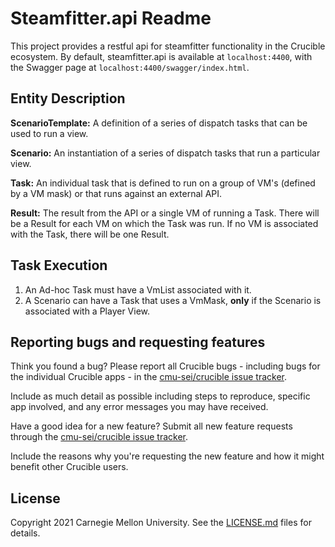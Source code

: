 # Steamfitter.api Readme

This project provides a restful api for steamfitter functionality in the Crucible ecosystem. By default, steamfitter.api is available at `localhost:4400`, with the Swagger page at `localhost:4400/swagger/index.html`.

## Entity Description

**ScenarioTemplate:** A definition of a series of dispatch tasks that can be used to run a view.

**Scenario:** An instantiation of a series of dispatch tasks that run a particular view.

**Task:** An individual task that is defined to run on a group of VM's (defined by a VM mask) or that runs against an external API.

**Result:** The result from the API or a single VM of running a Task.  There will be a Result for each VM on which the Task was run. If no VM is associated with the Task, there will be one Result.

## Task Execution

1. An Ad-hoc Task must have a VmList associated with it.
2. A Scenario can have a Task that uses a VmMask, **only** if the Scenario is associated with a Player View.

## Reporting bugs and requesting features

Think you found a bug? Please report all Crucible bugs - including bugs for the individual Crucible apps - in the [cmu-sei/crucible issue tracker](https://github.com/cmu-sei/crucible/issues). 

Include as much detail as possible including steps to reproduce, specific app involved, and any error messages you may have received.

Have a good idea for a new feature? Submit all new feature requests through the [cmu-sei/crucible issue tracker](https://github.com/cmu-sei/crucible/issues). 

Include the reasons why you're requesting the new feature and how it might benefit other Crucible users.

## License

Copyright 2021 Carnegie Mellon University. See the [LICENSE.md](https://github.com/cmu-sei/Alloy.Api/blob/development/LICENSE.md) files for details.
